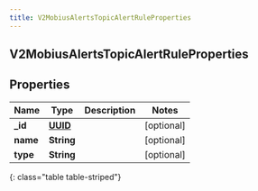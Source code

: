 ```yaml
---
title: V2MobiusAlertsTopicAlertRuleProperties
---
```

## V2MobiusAlertsTopicAlertRuleProperties

## Properties

|Name | Type | Description | Notes|
|------------ | ------------- | ------------- | -------------|
| **_id** | [**UUID**](UUID.html) |  | [optional] |
| **name** | **String** |  | [optional] |
| **type** | **String** |  | [optional] |
{: class="table table-striped"}


